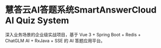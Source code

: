 # 慧答云AI答题系统SmartAnswerCloud AI Quiz System

深入业务场景的企业级实战项目，基于 Vue 3 + Spring Boot + Redis + ChatGLM AI + RxJava + SSE 的 AI 答题应用平台。
